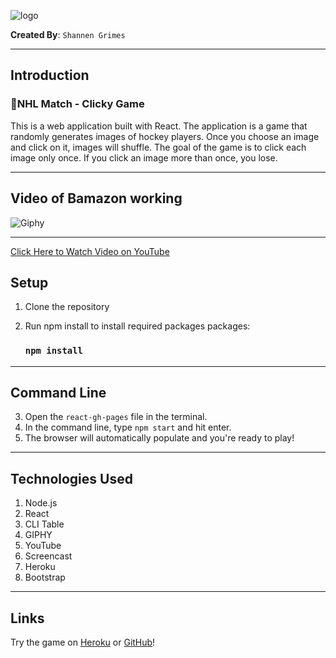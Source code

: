 ![logo](/react-gh-pages/build/logo512.png)

**Created By**: `Shannen Grimes`
- - -

## Introduction
### 🏑NHL Match - Clicky Game
This is a web application built with React.  The application is a game that randomly generates images of hockey players.  Once you choose an image and click on it, images will shuffle.  The goal of the game is to click each image only once.  If you click an image more than once, you lose.  
- - - 

## Video of Bamazon working
![Giphy](https://gph.is/g/ajWvPmY)
- - -
[Click Here to Watch Video on YouTube](https://youtu.be/-24bN1DUXeg)

## Setup

1. Clone the repository
2. Run npm install to install required packages packages:

      ### `npm install`


- - - 

## Command Line
3. Open the `react-gh-pages` file in the terminal.
4. In the command line, type `npm start` and hit enter.
5. The browser will automatically populate and you're ready to play!
- - - 

## Technologies Used
1. Node.js
2. React
3. CLI Table
4. GIPHY
5. YouTube
6. Screencast
7. Heroku
8. Bootstrap

- - - 

## Links

Try the game on [Heroku](https://murmuring-refuge-69882.herokuapp.com) or [GitHub](https://shannengrimes.github.io/clicky-game/)!